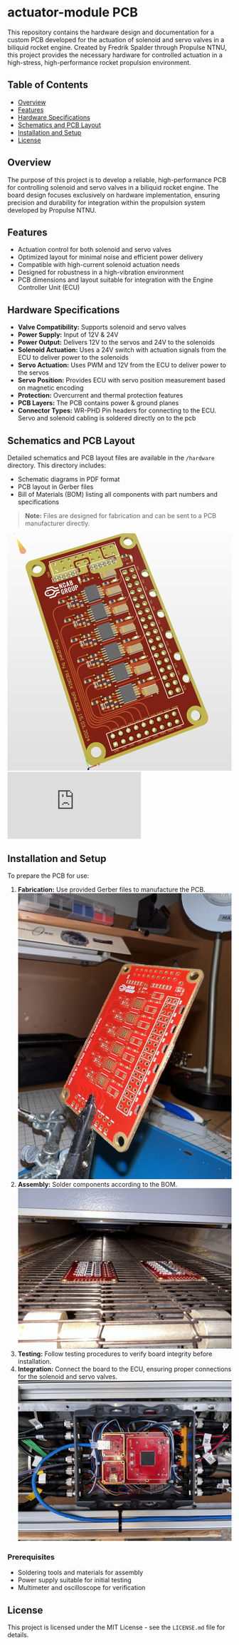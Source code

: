 # actuator-module PCB

This repository contains the hardware design and documentation for a custom PCB developed for the actuation of solenoid and servo valves in a biliquid rocket engine. Created by Fredrik Spalder through Propulse NTNU, this project provides the necessary hardware for controlled actuation in a high-stress, high-performance rocket propulsion environment.


## Table of Contents

- [Overview](#overview)
- [Features](#features)
- [Hardware Specifications](#hardware-specifications)
- [Schematics and PCB Layout](#schematics-and-pcb-layout)
- [Installation and Setup](#installation-and-setup)
- [License](#license)

## Overview

The purpose of this project is to develop a reliable, high-performance PCB for controlling solenoid and servo valves in a biliquid rocket engine. The board design focuses exclusively on hardware implementation, ensuring precision and durability for integration within the propulsion system developed by Propulse NTNU.

## Features

- Actuation control for both solenoid and servo valves
- Optimized layout for minimal noise and efficient power delivery
- Compatible with high-current solenoid actuation needs
- Designed for robustness in a high-vibration environment
- PCB dimensions and layout suitable for integration with the Engine Controller Unit (ECU)

## Hardware Specifications

- **Valve Compatibility:** Supports solenoid and servo valves
- **Power Supply:** Input of 12V & 24V
- **Power Output:** Delivers 12V to the servos and 24V to the solenoids
- **Solenoid Actuation:** Uses a 24V switch with actuation signals from the ECU to deliver power to the solenoids
- **Servo Actuation:** Uses PWM and 12V from the ECU to deliver power to the servos
- **Servo Position:** Provides ECU with servo position measurement based on magnetic encoding
- **Protection:** Overcurrent and thermal protection features
- **PCB Layers:** The PCB contains power & ground planes
- **Connector Types:** WR-PHD Pin headers for connecting to the ECU. Servo and solenoid cabling is soldered directly on to the pcb

## Schematics and PCB Layout

Detailed schematics and PCB layout files are available in the `/hardware` directory. This directory includes:

- Schematic diagrams in PDF format
- PCB layout in Gerber files
- Bill of Materials (BOM) listing all components with part numbers and specifications

> **Note:** Files are designed for fabrication and can be sent to a PCB manufacturer directly.

![image](https://github.com/spalder/Actuator-PCB/blob/main/images/IMG_6322.PNG)
![Actuator Module Schematic.pdf](https://github.com/spalder/Actuator-PCB/blob/main/hardware/Actuator%20Module%20Schematic.pdf)

## Installation and Setup

To prepare the PCB for use:

1. **Fabrication:** Use provided Gerber files to manufacture the PCB.
   ![Actuator PCB 6306.jpg](https://github.com/spalder/Actuator-PCB/blob/main/images/Actuator%20PCB%206396.jpg)
2. **Assembly:** Solder components according to the BOM.
   ![IMG 6400.jpg](https://github.com/spalder/Actuator-PCB/blob/main/images/IMG%206400.jpg)
3. **Testing:** Follow testing procedures to verify board integrity before installation.
4. **Integration:** Connect the board to the ECU, ensuring proper connections for the solenoid and servo valves.
   ![IMG_6578.jpeg](https://github.com/spalder/Actuator-PCB/blob/main/images/IMG_6578.jpeg)

### Prerequisites

- Soldering tools and materials for assembly
- Power supply suitable for initial testing
- Multimeter and oscilloscope for verification

## License

This project is licensed under the MIT License - see the `LICENSE.md` file for details.
